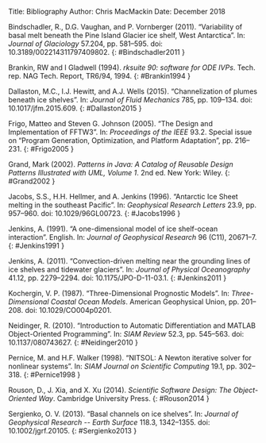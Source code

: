 Title: Bibliography
Author: Chris MacMackin
Date: December 2018 

Bindschadler, R., D.G. Vaughan, and P. Vornberger (2011). “Variability of basal melt
beneath the Pine Island Glacier ice shelf, West Antarctica”. In: _Journal of Glaciology_
57.204, pp. 581–595. doi: 10.3189/002214311797409802.
{: #Bindschadler2011 }

Brankin, RW and I Gladwell (1994). _rksuite 90: software for ODE IVPs_. Tech. rep. NAG
Tech. Report, TR6/94, 1994.
{: #Brankin1994 }

Dallaston, M.C., I.J. Hewitt, and A.J. Wells (2015). “Channelization of plumes beneath
ice shelves”. In: _Journal of Fluid Mechanics_ 785, pp. 109–134. doi:
10.1017/jfm.2015.609.
{: #Dallaston2015 }

Frigo, Matteo and Steven G. Johnson (2005). “The Design and Implementation of
FFTW3”. In: _Proceedings of the IEEE_ 93.2. Special issue on “Program Generation,
Optimization, and Platform Adaptation”, pp. 216–231.
{: #Frigo2005 }

Grand, Mark (2002). _Patterns in Java: A Catalog of Reusable Design Patterns Illustrated
with UML, Volume 1_. 2nd ed. New York: Wiley.
{: #Grand2002 }

Jacobs, S.S., H.H. Hellmer, and A. Jenkins (1996). “Antarctic Ice Sheet melting in the
southeast Pacific”. In: _Geophysical Research Letters_ 23.9, pp. 957–960. doi:
10.1029/96GL00723.
{: #Jacobs1996 }

Jenkins, A. (1991). “A one-dimensional model of ice shelf-ocean interaction”. English. In:
_Journal of Geophysical Research_ 96 (C11), 20671–7.
{: #Jenkins1991 }

Jenkins, A. (2011). “Convection-driven melting near the grounding lines of ice shelves and
tidewater glaciers”. In: _Journal of Physical Oceanography_ 41.12, pp. 2279–2294. doi:
10.1175/JPO-D-11-03.1.
{: #Jenkins2011 }

Kochergin, V. P. (1987). “Three-Dimensional Prognostic Models”. In: _Three-Dimensional
Coastal Ocean Models_. American Geophysical Union, pp. 201–208. doi:
10.1029/CO004p0201.

Neidinger, R. (2010). “Introduction to Automatic Differentiation and MATLAB
Object-Oriented Programming”. In: _SIAM Review_ 52.3, pp. 545–563. doi:
10.1137/080743627.
{: #Neidinger2010 }

Pernice, M. and H.F. Walker (1998). “NITSOL: A Newton iterative solver for nonlinear
systems”. In: _SIAM Journal on Scientific Computing_ 19.1, pp. 302–318.
{: #Pernice1998 }

Rouson, D., J. Xia, and X. Xu (2014). _Scientific Software Design: The Object-Oriented
Way_. Cambridge University Press.
{: #Rouson2014 }

Sergienko, O. V. (2013). “Basal channels on ice shelves”. In: _Journal of Geophysical
Research -- Earth Surface_ 118.3, 1342–1355. doi: 10.1002/jgrf.20105.
{: #Sergienko2013 }

